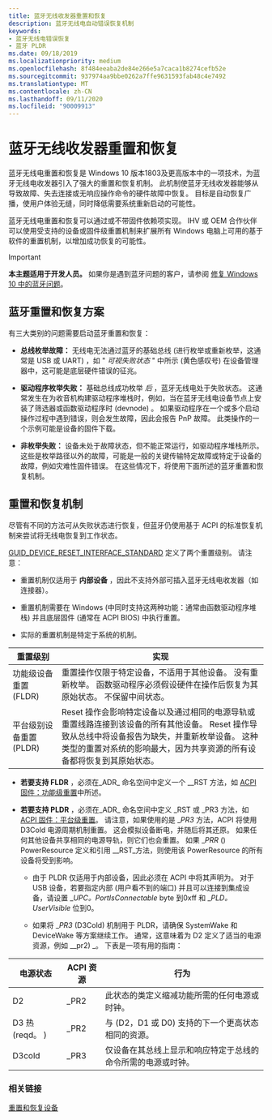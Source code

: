 ```yaml
---
title: 蓝牙无线收发器重置和恢复
description: 蓝牙无线电自动错误恢复机制
keywords:
- 蓝牙无线电错误恢复
- 蓝牙 PLDR
ms.date: 09/18/2019
ms.localizationpriority: medium
ms.openlocfilehash: 8f484eeaba2de84e266e5a7caca1b8274cefb52e
ms.sourcegitcommit: 937974aa9bbe0262a7ffe9631593fab48c4e7492
ms.translationtype: MT
ms.contentlocale: zh-CN
ms.lasthandoff: 09/11/2020
ms.locfileid: "90009913"
---
```

# <a name="bluetooth-radio-reset-and-recovery"></a>蓝牙无线收发器重置和恢复

蓝牙无线电重置和恢复是 Windows 10 版本1803及更高版本中的一项技术，为蓝牙无线电收发器引入了强大的重置和恢复机制。 此机制使蓝牙无线收发器能够从导致故障、失去连接或无响应操作命令的硬件故障中恢复。 目标是自动恢复广播，使用户体验无缝，同时降低需要系统重新启动的可能性。

蓝牙无线电重置和恢复可以通过或不带固件依赖项实现。 IHV 或 OEM 合作伙伴可以使用受支持的设备或固件级重置机制来扩展所有 Windows 电脑上可用的基于软件的重置机制，以增加成功恢复的可能性。

> [!IMPORTANT]
> **本主题适用于开发人员。** 如果你是遇到蓝牙问题的客户，请参阅 [修复 Windows 10 中的蓝牙问题](https://support.microsoft.com/help/14169/windows-10-fix-bluetooth-problems)。

## <a name="bluetooth-reset-and-recovery-scenarios"></a>蓝牙重置和恢复方案

有三大类别的问题需要启动蓝牙重置和恢复：

- **总线枚举故障：** 无线电无法通过蓝牙的基础总线 (进行枚举或重新枚举，这通常是 USB 或 UART) ，如 " _可视失败状态_ " 中所示 (黄色感叹号) 在设备管理器中，这可能是底层硬件错误的征兆。

- **驱动程序枚举失败：** 基础总线成功枚举 _后_ ，蓝牙无线电处于失败状态。 这通常发生在为收音机构建驱动程序堆栈时，例如，当在蓝牙无线电设备节点上安装了筛选器或函数驱动程序时 (devnode) 。 如果驱动程序在一个或多个启动操作过程中遇到错误，则会发生故障，因此会报告 PnP 故障。 此类操作的一个示例可能是设备的固件下载。

- **非枚举失败：** 设备未处于故障状态，但不能正常运行，如驱动程序堆栈所示。 这些是枚举路径以外的故障，可能是一般的关键传输特定故障或特定于设备的故障，例如灾难性固件错误。 在这些情况下，将使用下面所述的蓝牙重置和恢复机制。

## <a name="reset-and-recovery-mechanisms"></a>重置和恢复机制

尽管有不同的方法可从失败状态进行恢复，但蓝牙仍使用基于 ACPI 的标准恢复机制来尝试将无线电恢复到工作状态。

[GUID_DEVICE_RESET_INTERFACE_STANDARD](../kernel/working-with-guid-device-reset-interface-standard.md) 定义了两个重置级别。 请注意：

- 重置机制仅适用于 **内部设备** ，因此不支持外部可插入蓝牙无线电收发器（如连接器）。

- 重置机制需要在 Windows (中同时支持这两种功能：通常由函数驱动程序堆栈) 并且底层固件 (通常在 ACPI BIOS) 中执行重置。

- 实际的重置机制是特定于系统的机制。

| 重置级别 | 实现 |
| --- | --- |
| 功能级设备重置 (FLDR)  | 重置操作仅限于特定设备，不适用于其他设备。 没有重新枚举。 函数驱动程序必须假设硬件在操作后恢复为其原始状态。  不保留中间状态。
| 平台级别设备重置 (PLDR)  | Reset 操作会影响特定设备以及通过相同的电源导轨或重置线路连接到该设备的所有其他设备。 Reset 操作导致从总线中将设备报告为缺失，并重新枚举设备。 这种类型的重置对系统的影响最大，因为共享资源的所有设备都将恢复到其原始状态。|

- **若要支持 FLDR** ，必须在_ADR_ 命名空间中定义一个 __RST 方法，如 [ACPI 固件：功能级重置](../kernel/resetting-and-recovering-a-device.md#acpi-firmware-function-level-reset)中所述。

- **若要支持 PLDR** ，必须在_ADR_ 命名空间中定义 _RST 或 _PR3 方法，如 [ACPI 固件：平台级重置](../kernel/resetting-and-recovering-a-device.md#acpi-firmware-platform-level-reset)。 请注意，如果使用的是 __PR3_ 方法，ACPI 将使用 D3Cold 电源周期机制重置。 这会模拟设备断电，并随后将其还原。 如果任何其他设备共享相同的电源导轨，则它们也会重置。 如果 __PRR_ () PowerResource 定义和引用 __RST_方法，则使用该 PowerResource 的所有设备将受到影响。

  - 由于 PLDR 仅适用于内部设备，因此必须在 ACPI 中将其声明为。 对于 USB 设备，若要指定内部 (用户看不到的端口) 并且可以连接到集成设备，请设置 __UPC。PortIsConnectable_ byte 到0xff 和 __PLD。UserVisible_ 位到0。

  - 如果将 __PR3_ (D3Cold) 机制用于 PLDR，请确保 SystemWake 和 DeviceWake 等方案继续工作。 通常，这意味着为 D2 定义了适当的电源资源，例如 __pr2) _。 下表是一项有用的指南：

| 电源状态 | ACPI 资源 | 行为 |  
| --- | --- | --- |  
| D2 | _PR2 | 此状态的类定义缩减功能所需的任何电源或时钟。 |  
| D3 热 (reqd。 )  | _PR2 | 与 (D2，D1 或 D0) 支持的下一个更高状态相同的资源。 |  
| D3cold | _PR3 | 仅设备在其总线上显示和响应特定于总线的命令所需的电源或时钟。|  

### <a name="related-links"></a>相关链接

[重置和恢复设备](../kernel/resetting-and-recovering-a-device.md)
